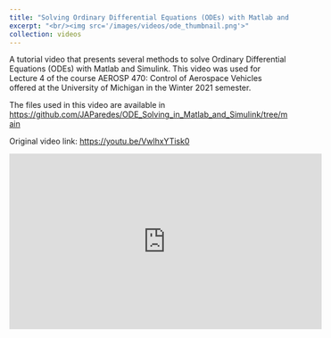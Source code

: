 ```yaml
---
title: "Solving Ordinary Differential Equations (ODEs) with Matlab and Simulink"
excerpt: "<br/><img src='/images/videos/ode_thumbnail.png'>"
collection: videos
---
```


A tutorial video that presents several methods to solve Ordinary Differential Equations (ODEs) with Matlab and Simulink. This video was used for Lecture 4 of the course AEROSP 470: Control of Aerospace Vehicles offered at the University of Michigan in the Winter 2021 semester.

The files used in this video are available in <a href = "https://github.com/JAParedes/ODE_Solving_in_Matlab_and_Simulink/tree/main"> https://github.com/JAParedes/ODE_Solving_in_Matlab_and_Simulink/tree/main </a>

Original video link: <a href = "https://youtu.be/VwlhxYTisk0"> https://youtu.be/VwlhxYTisk0 </a>

<iframe width="560" height="315" 
    src="https://www.youtube.com/embed/VwlhxYTisk0?si=Cc78Y7m3cz4jM0Kf" 
    title="YouTube video player" 
    frameborder="0" 
    allow="accelerometer; autoplay; clipboard-write; encrypted-media; gyroscope; picture-in-picture; web-share" 
    referrerpolicy="strict-origin-when-cross-origin" 
    allowfullscreen>
</iframe>
